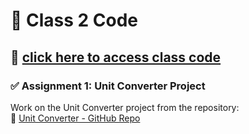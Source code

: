 # 📌 Class 2 Code 
## 🔗 [click here to access class code](https://colab.research.google.com/drive/1TBGJEZC4WOfUYqsPwIrMgRy225-sDZBn?usp=sharing)  

### ✅ Assignment 1: Unit Converter Project  
Work on the Unit Converter project from the repository:  
🔗 [Unit Converter - GitHub Repo](https://github.com/panaversity/learn-modern-ai-python/tree/main/CLASS_PROJECTS/01_unit_convertor) 